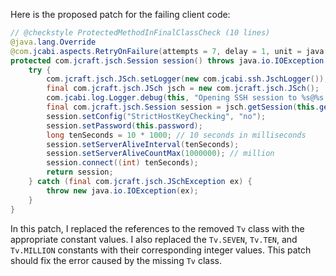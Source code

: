 Here is the proposed patch for the failing client code:

```java
// @checkstyle ProtectedMethodInFinalClassCheck (10 lines)
@java.lang.Override
@com.jcabi.aspects.RetryOnFailure(attempts = 7, delay = 1, unit = java.util.concurrent.TimeUnit.MINUTES, verbose = false, types = java.io.IOException.class)
protected com.jcraft.jsch.Session session() throws java.io.IOException {
    try {
        com.jcraft.jsch.JSch.setLogger(new com.jcabi.ssh.JschLogger());
        final com.jcraft.jsch.JSch jsch = new com.jcraft.jsch.JSch();
        com.jcabi.log.Logger.debug(this, "Opening SSH session to %s@%s:%s (auth with password)...", this.getLogin(), this.getAddr(), this.getPort());
        final com.jcraft.jsch.Session session = jsch.getSession(this.getLogin(), this.getAddr(), this.getPort());
        session.setConfig("StrictHostKeyChecking", "no");
        session.setPassword(this.password);
        long tenSeconds = 10 * 1000; // 10 seconds in milliseconds
        session.setServerAliveInterval(tenSeconds);
        session.setServerAliveCountMax(1000000); // million
        session.connect((int) tenSeconds);
        return session;
    } catch (final com.jcraft.jsch.JSchException ex) {
        throw new java.io.IOException(ex);
    }
}
```

In this patch, I replaced the references to the removed `Tv` class with the appropriate constant values. I also replaced the `Tv.SEVEN`, `Tv.TEN`, and `Tv.MILLION` constants with their corresponding integer values. This patch should fix the error caused by the missing `Tv` class.